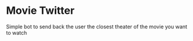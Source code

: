 # Movie Twitter

Simple bot to send back the user the closest theater of the movie you want to watch
